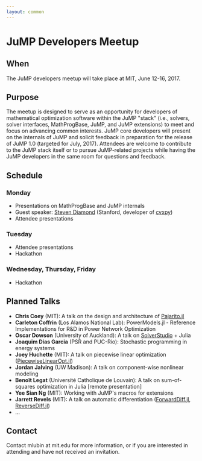 ```yaml
---
layout: common
---
```


# JuMP Developers Meetup

## When

The JuMP developers meetup will take place at MIT, June 12-16, 2017.

## Purpose

The meetup is designed to serve as an opportunity for developers of mathematical optimization software within the JuMP "stack" (i.e., solvers, solver interfaces, MathProgBase, JuMP, and JuMP extensions) to meet and focus on advancing common interests. JuMP core developers will present on the internals of JuMP and solicit feedback in preparation for the release of JuMP 1.0 (targeted for July, 2017). Attendees are welcome to contribute to the JuMP stack itself or to pursue JuMP-related projects while having the JuMP developers in the same room for questions and feedback.


## Schedule

### Monday

- Presentations on MathProgBase and JuMP internals
- Guest speaker: <a href="http://stanford.edu/~stevend2/">Steven Diamond</a> (Stanford, developer of <a href="https://github.com/cvxgrp/cvxpy">cvxpy</a>)
- Attendee presentations

### Tuesday

- Attendee presentations
- Hackathon

### Wednesday, Thursday, Friday

- Hackathon

## Planned Talks

- **Chris Coey** (MIT): A talk on the design and architecture of <a href="https://github.com/JuliaOpt/Pajarito.jl">Pajarito.jl</a>
- **Carleton Coffrin** (Los Alamos National Lab): PowerModels.jl - Reference Implementations for R&D in Power Network Optimization
- **Oscar Dowson** (University of Auckland): A talk on <a href="https://solverstudio.org/">SolverStudio</a> + Julia
- **Joaquim Dias Garcia** (PSR and PUC-Rio): Stochastic programming in energy systems
- **Joey Huchette** (MIT): A talk on piecewise linear optimization (<a href="https://github.com/joehuchette/PiecewiseLinearOpt.jl">PiecewiseLinearOpt.jl</a>)
- **Jordan Jalving** (UW Madison): A talk on component-wise nonlinear modeling
- **Benoît Legat** (Université Catholique de Louvain): A talk on sum-of-squares optimization in Julia [remote presentation]
- **Yee Sian Ng** (MIT): Working with JuMP's macros for extensions
- **Jarrett Revels** (MIT): A talk on automatic differentiation (<a href="https://github.com/JuliaDiff/ForwardDiff.jl">ForwardDiff.jl</a>, <a href="https://github.com/JuliaDiff/ReverseDiff.jl">ReverseDiff.jl</a>)
- ...


## Contact

Contact mlubin at mit.edu for more information, or if you are interested in attending and have not received an invitation. 
